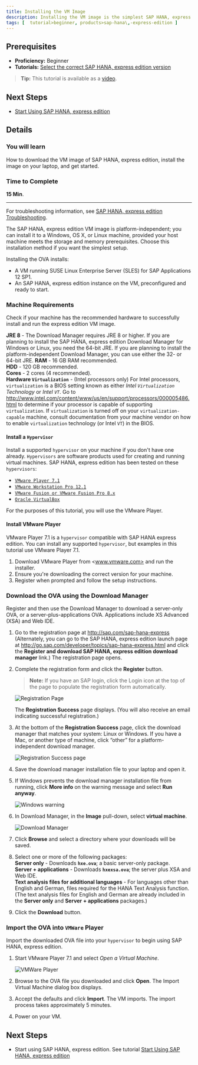 ```yaml
---
title: Installing the VM Image
description: Installing the VM image is the simplest SAP HANA, express edition setup for compatible Windows, OS X, and Linux machines. This method installs a prepackaged express edition appliance running on a SUSE Linux VM guest.
tags: [  tutorial>beginner, products>sap-hana\,-express-edition ]
---
```


## Prerequisites  
 - **Proficiency:** Beginner
 - **Tutorials:** [Select the correct SAP HANA, express edition version](http://go.sap.com/developer/how-tos/hxe-ua-version.html)

 >**Tip:**
 > This tutorial is available as a [video](http://go.sap.com/assetdetail/2016/09/d2900513-8a7c-0010-82c7-eda71af511fa.html).

## Next Steps
 - [Start Using SAP HANA, express edition](http://go.sap.com/developer/tutorials/hxe-ua-getting-started-vm.html)

## Details
### You will learn  
How to download the VM image of SAP HANA, express edition, install the image on your laptop, and get started.

### Time to Complete
**15 Min**.

---

For troubleshooting information, see [SAP HANA, express edition Troubleshooting](http://go.sap.com/developer/how-tos/hxe-ua-troubleshooting.html).

The SAP HANA, express edition VM image is platform-independent; you can install it to a Windows, OS X, or Linux machine, provided your host machine meets the storage and memory prerequisites. Choose this installation method if you want the simplest setup.

Installing the OVA installs:
 * A VM running SUSE Linux Enterprise Server (SLES) for SAP Applications 12 SP1.
 * An SAP HANA, express edition instance on the VM, preconfigured and ready to start.

### Machine Requirements
Check if your machine has the recommended hardware to successfully install and run the express edition VM image.

**JRE 8** - The Download Manager requires JRE 8 or higher. If you are planning to install the SAP HANA, express edition Download Manager for Windows or Linux, you need the 64-bit JRE. If you are planning to install the platform-independent Download Manager, you can use either the 32- or 64-bit JRE.
**RAM** - 16 GB RAM recommended.  
**HDD** - 120 GB recommended.  
**Cores** - 2 cores (4 recommended).  
**Hardware `Virtualization`** - (Intel processors only) For Intel processors, `virtualization` is a BIOS setting known as either *Intel `Virtualization` Technology* or *Intel `VT`*. Go to <http://www.intel.com/content/www/us/en/support/processors/000005486.html> to determine if your processor is capable of supporting `virtualization`. If `virtualization` is turned off on your `virtualization-capable` machine, consult documentation from your machine vendor on how to enable `virtualization` technology (or Intel `VT`) in the BIOS.

#### Install a `Hypervisor`
Install a supported `hypervisor` on your machine if you don't have one already. `Hypervisors` are software products used for creating and running virtual machines.
SAP HANA, express edition has been tested on these `hypervisors`:
* [`VMware Player 7.1`](https://www.vmware.com/)
* [`VMware Workstation Pro 12.1`](https://www.vmware.com/)
* [`VMware Fusion or VMware Fusion Pro 8.x`](https://www.vmware.com/)
* [`Oracle VirtualBox`](https://www.virtualbox.org/)

For the purposes of this tutorial, you will use the VMware Player.

#### Install VMware Player
VMware Player 7.1 is a `hypervisor` compatible with SAP HANA express edition. You can install any supported `hypervisor`, but examples in this tutorial use VMware Player 7.1.

1. Download VMware Player from <www.vmware.com> and run the installer.
2. Ensure you're downloading the correct version for your machine.
3. Register when prompted and follow the setup instructions.

### Download the OVA using the Download Manager
Register and then use the Download Manager to download a server-only OVA, or a server-plus-applications OVA. Applications include XS Advanced (XSA) and Web IDE.

1. Go to the registration page at <http://sap.com/sap-hana-express> (Alternately, you can go to the SAP HANA, express edition launch page at <http://go.sap.com/developer/topics/sap-hana-express.html> and click the **Register and download SAP HANA, express edition download manager** link.)  The registration page opens.

2. Complete the registration form and click the **Register** button.  

    > **Note:** If you have an SAP login, click the Login icon at the top of the page to populate the registration form automatically.

    ![Registration Page](HXE_register.PNG)

    The **Registration Success** page displays. (You will also receive an email indicating successful registration.)

3. At the bottom of the **Registration Success** page, click the download manager that matches your system: Linux or Windows. If you have a Mac, or another type of machine, click “other” for a platform-independent download manager.

    ![Registration Success page](hxe_register_success.PNG)

4. Save the download manager installation file to your laptop and open it.

5. If Windows prevents the download manager installation file from running, click **More info** on the warning message and select **Run anyway**.  

    ![Windows warning](hxe_win_warning.PNG)

6. In Download Manager, in the **Image** pull-down, select **virtual machine**.

    ![Download Manager](HXE_download_mgr.PNG)

7. Click **Browse** and select a directory where your downloads will be saved.

8. Select one or more of the following packages:  
**Server only** - Downloads **`hxe.ova`**; a basic server-only package.  
**Server + applications** - Downloads **`hxexsa.ova`**; the server plus XSA and Web IDE.  
**Text analysis files for additional languages** - For languages other than English and German, files required for the HANA Text Analysis function. (The text analysis files for English and German are already included in the **Server only** and **Server + applications** packages.)

9. Click the **Download** button.

### Import the OVA into `VMWare` Player
Import the downloaded OVA file into your `hypervisor` to begin using SAP HANA, express edition.

1. Start VMware Player 7.1 and select *Open a Virtual Machine*.  

    ![VMWare Player](hxe_vmware_import.PNG)

2. Browse to the OVA file you downloaded and click **Open**. The Import Virtual Machine dialog box displays.

3. Accept the defaults and click **Import**. The VM imports. The import process takes approximately 5 minutes.

4. Power on your VM.

## Next Steps
 - Start using SAP HANA, express edition. See tutorial [Start Using SAP HANA, express edition](http://go.sap.com/developer/tutorials/hxe-ua-getting-started-vm.html)
